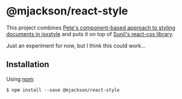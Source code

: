 # @mjackson/react-style

This project combines [Pete's component-based approach to styling documents in jsxstyle](https://github.com/petehunt/jsxstyle) and puts it on top of [Sunil's react-css library](https://github.com/threepointone/react-css).

Just an experiment for now, but I think this could work...

## Installation

Using [npm](https://www.npmjs.com/):

    $ npm install --save @mjackson/react-style
